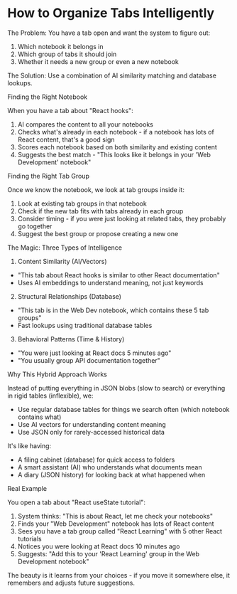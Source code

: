 # How to Organize Tabs Intelligently

The Problem: You have a tab open and want the system to figure out:
1. Which notebook it belongs in
2. Which group of tabs it should join
3. Whether it needs a new group or even a new notebook

The Solution: Use a combination of AI similarity matching and database lookups.

Finding the Right Notebook

When you have a tab about "React hooks":
1. AI compares the content to all your notebooks
2. Checks what's already in each notebook - if a notebook has lots of React content, that's a good sign
3. Scores each notebook based on both similarity and existing content
4. Suggests the best match - "This looks like it belongs in your 'Web Development' notebook"

Finding the Right Tab Group

Once we know the notebook, we look at tab groups inside it:
1. Look at existing tab groups in that notebook
2. Check if the new tab fits with tabs already in each group
3. Consider timing - if you were just looking at related tabs, they probably go together
4. Suggest the best group or propose creating a new one

The Magic: Three Types of Intelligence

1. Content Similarity (AI/Vectors)
- "This tab about React hooks is similar to other React documentation"
- Uses AI embeddings to understand meaning, not just keywords

2. Structural Relationships (Database)
- "This tab is in the Web Dev notebook, which contains these 5 tab groups"
- Fast lookups using traditional database tables

3. Behavioral Patterns (Time & History)
- "You were just looking at React docs 5 minutes ago"
- "You usually group API documentation together"

Why This Hybrid Approach Works

Instead of putting everything in JSON blobs (slow to search) or everything in rigid tables (inflexible), we:
- Use regular database tables for things we search often (which notebook contains what)
- Use AI vectors for understanding content meaning
- Use JSON only for rarely-accessed historical data

It's like having:
- A filing cabinet (database) for quick access to folders
- A smart assistant (AI) who understands what documents mean
- A diary (JSON history) for looking back at what happened when

Real Example

You open a tab about "React useState tutorial":
1. System thinks: "This is about React, let me check your notebooks"
2. Finds your "Web Development" notebook has lots of React content
3. Sees you have a tab group called "React Learning" with 5 other React tutorials
4. Notices you were looking at React docs 10 minutes ago
5. Suggests: "Add this to your 'React Learning' group in the Web Development notebook"

The beauty is it learns from your choices - if you move it somewhere else, it remembers and adjusts future suggestions.